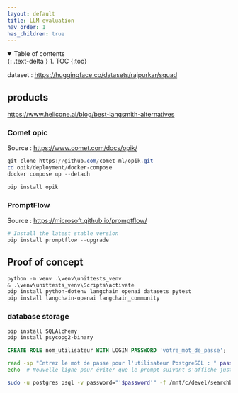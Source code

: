 ```yaml
---
layout: default
title: LLM evaluation
nav_order: 1
has_children: true
---
```


<details open markdown="block">
  <summary>
    Table of contents
  </summary>
  {: .text-delta }
1. TOC
{:toc}
</details>

dataset : <https://huggingface.co/datasets/rajpurkar/squad>

## products

https://www.helicone.ai/blog/best-langsmith-alternatives

### Comet opic

Source : <https://www.comet.com/docs/opik/>


``` powershell
git clone https://github.com/comet-ml/opik.git
cd opik/deployment/docker-compose
docker compose up --detach
```

``` powershell
pip install opik
```

### PromptFlow

Source : <https://microsoft.github.io/promptflow/>

``` powershell
# Install the latest stable version
pip install promptflow --upgrade

```

## Proof of concept

``` powershell
python -m venv .\venv\unittests_venv
& .\venv\unittests_venv\Scripts\activate
pip install python-dotenv langchain openai datasets pytest
pip install langchain-openai langchain_community
```

### database storage


``` bash
pip install SQLAlchemy
pip install psycopg2-binary

```

``` sql
CREATE ROLE nom_utilisateur WITH LOGIN PASSWORD 'votre_mot_de_passe';

```


``` bash
read -sp "Entrez le mot de passe pour l'utilisateur PostgreSQL : " password
echo  # Nouvelle ligne pour éviter que le prompt suivant s'affiche juste après le mot de passe

sudo -u postgres psql -v password="'$password'" -f /mnt/c/devel/searchbot/research/evaluation/unit_tests/database_schema.sql

```
